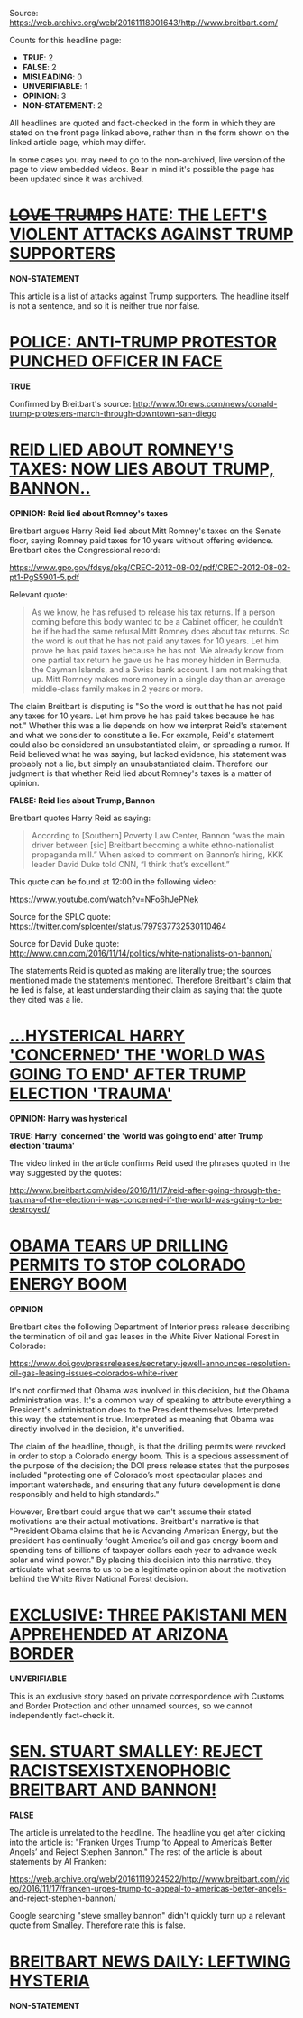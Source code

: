 Source: https://web.archive.org/web/20161118001643/http://www.breitbart.com/

Counts for this headline page:

 * **TRUE**: 2
 * **FALSE**: 2
 * **MISLEADING**: 0
 * **UNVERIFIABLE**: 1
 * **OPINION**: 3
 * **NON-STATEMENT**: 2

All headlines are quoted and fact-checked in the form in which they are stated on the front page linked above, rather than in the form shown on the linked article page, which may differ.

In some cases you may need to go to the non-archived, live version of the page to view embedded videos. Bear in mind it's possible the page has been updated since it was archived.

# [~~LOVE TRUMPS~~ HATE: THE LEFT'S VIOLENT ATTACKS AGAINST TRUMP SUPPORTERS](https://web.archive.org/web/20161118152339/http://www.breitbart.com/big-government/2016/11/17/top-10-violent-actions-trump-supporters/)

**NON-STATEMENT**

This article is a list of attacks against Trump supporters. The headline itself is not a sentence, and so it is neither true nor false.

# [POLICE: ANTI-TRUMP PROTESTOR PUNCHED OFFICER IN FACE](https://web.archive.org/web/20161118060614/http://www.breitbart.com/california/2016/11/17/anti-trump-protester-punches-police-officer-face-san-diego/)

**TRUE**

Confirmed by Breitbart's source: http://www.10news.com/news/donald-trump-protesters-march-through-downtown-san-diego

# [REID LIED ABOUT ROMNEY'S TAXES: NOW LIES ABOUT TRUMP, BANNON..](https://web.archive.org/web/20161118001643/http://www.breitbart.com/big-government/2016/11/17/reid-lied-romneys-taxes-now-lies-trump-bannon/)

**OPINION: Reid lied about Romney's taxes** 

Breitbart argues Harry Reid lied about Mitt Romney's taxes on the Senate floor, saying Romney paid taxes for 10 years without offering evidence. Breitbart cites the Congressional record:

https://www.gpo.gov/fdsys/pkg/CREC-2012-08-02/pdf/CREC-2012-08-02-pt1-PgS5901-5.pdf

Relevant quote:

> As we know, he has refused to release
> his tax returns. If a person coming before
> this body wanted to be a Cabinet
> officer, he couldn’t be if he had the
> same refusal Mitt Romney does about
> tax returns. So the word is out that he
> has not paid any taxes for 10 years. Let
> him prove he has paid taxes because he
> has not. We already know from one
> partial tax return he gave us he has
> money hidden in Bermuda, the Cayman
> Islands, and a Swiss bank account. I
> am not making that up. Mitt Romney
> makes more money in a single day
> than an average middle-class family
> makes in 2 years or more. 

The claim Breitbart is disputing is "So the word is out that he has not paid any taxes for 10 years. Let him prove he has paid takes because he has not." Whether this was a lie depends on how we interpret Reid's statement and what we consider to constitute a lie. For example, Reid's statement could also be considered an unsubstantiated claim, or spreading a rumor. If Reid believed what he was saying, but lacked evidence, his statement was probably not a lie, but simply an unsubstantiated claim. Therefore our judgment is that whether Reid lied about Romney's taxes is a matter of opinion.

**FALSE: Reid lies about Trump, Bannon**

Breitbart quotes Harry Reid as saying:

> According to [Southern] Poverty Law Center, Bannon “was the main driver between [sic] Breitbart becoming a white ethno-nationalist propaganda mill.” When asked to comment on Bannon’s hiring, KKK leader David Duke told CNN, “I think that’s excellent.”

This quote can be found at 12:00 in the following video:

https://www.youtube.com/watch?v=NFo6hJePNek

Source for the SPLC quote: https://twitter.com/splcenter/status/797937732530110464

Source for David Duke quote: http://www.cnn.com/2016/11/14/politics/white-nationalists-on-bannon/

The statements Reid is quoted as making are literally true; the sources mentioned made the statements mentioned. Therefore Breitbart's claim that he lied is false, at least understanding their claim as saying that the quote they cited was a lie.

# [...HYSTERICAL HARRY 'CONCERNED' THE 'WORLD WAS GOING TO END' AFTER TRUMP ELECTION 'TRAUMA'](https://web.archive.org/web/20161119024404/http://www.breitbart.com/video/2016/11/17/reid-after-going-through-the-trauma-of-the-election-i-was-concerned-if-the-world-was-going-to-be-destroyed/)

**OPINION: Harry was hysterical**

**TRUE: Harry 'concerned' the 'world was going to end' after Trump election 'trauma'**

The video linked in the article confirms Reid used the phrases quoted in the way suggested by the quotes:

http://www.breitbart.com/video/2016/11/17/reid-after-going-through-the-trauma-of-the-election-i-was-concerned-if-the-world-was-going-to-be-destroyed/

# [OBAMA TEARS UP DRILLING PERMITS TO STOP COLORADO ENERGY BOOM](https://web.archive.org/web/20161119144335/http://www.breitbart.com/california/2016/11/17/obama-blocks-energy-boom-colorado/)

**OPINION**

Breitbart cites the following Department of Interior press release describing the termination of oil and gas leases in the White River National Forest in Colorado:

https://www.doi.gov/pressreleases/secretary-jewell-announces-resolution-oil-gas-leasing-issues-colorados-white-river

It's not confirmed that Obama was involved in this decision, but the Obama administration was. It's a common way of speaking to attribute everything a President's administration does to the President themselves. Interpreted this way, the statement is true. Interpreted as meaning that Obama was directly involved in the decision, it's unverified.

The claim of the headline, though, is that the drilling permits were revoked in order to stop a Colorado energy boom. This is a specious assessment of the purpose of the decision; the DOI press release states that the purposes included "protecting one of Colorado’s most spectacular places and important watersheds, and ensuring that any future development is done responsibly and held to high standards."

However, Breitbart could argue that we can't assume their stated motivations are their actual motivations. Breitbart's narrative is that "President Obama claims that he is Advancing American Energy, but the president has continually fought America’s oil and gas energy boom and spending tens of billions of taxpayer dollars each year to advance weak solar and wind power." By placing this decision into this narrative, they articulate what seems to us to be a legitimate opinion about the motivation behind the White River National Forest decision.

# [EXCLUSIVE: THREE PAKISTANI MEN APPREHENDED AT ARIZONA BORDER](https://web.archive.org/web/20161119150143/http://www.breitbart.com/texas/2016/11/17/exclusive-three-pakistani-men-apprehended-u-s-border/)

**UNVERIFIABLE**

This is an exclusive story based on private correspondence with Customs and Border Protection and other unnamed sources, so we cannot independently fact-check it.

# [SEN. STUART SMALLEY: REJECT RACISTSEXISTXENOPHOBIC BREITBART AND BANNON!](https://web.archive.org/web/20161119024522/http://www.breitbart.com/video/2016/11/17/franken-urges-trump-to-appeal-to-americas-better-angels-and-reject-stephen-bannon/)

**FALSE**

The article is unrelated to the headline. The headline you get after clicking into the article is: "Franken Urges Trump ‘to Appeal to America’s Better Angels’ and Reject Stephen Bannon." The rest of the article is about statements by Al Franken:

https://web.archive.org/web/20161119024522/http://www.breitbart.com/video/2016/11/17/franken-urges-trump-to-appeal-to-americas-better-angels-and-reject-stephen-bannon/

Google searching "steve smalley bannon" didn't quickly turn up a relevant quote from Smalley. Therefore rate this is false.

# [BREITBART NEWS DAILY: LEFTWING HYSTERIA](https://web.archive.org/web/20161119124258/http://www.breitbart.com/radio/2016/11/17/breitbart-news-daily-leftwing-hysteria/)

**NON-STATEMENT**
